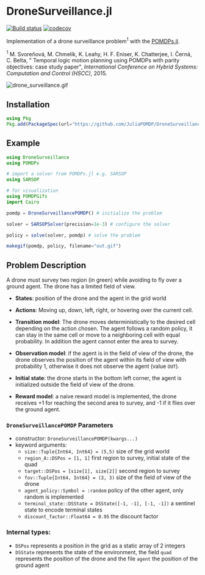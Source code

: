 # DroneSurveillance.jl
 
[![Build status](https://github.com/JuliaPOMDP/DroneSurveillance.jl/workflows/CI/badge.svg)](https://github.com/JuliaPOMDP/DroneSurveillance.jl/actions)
[![codecov](https://codecov.io/gh/juliapomdp/DroneSurveillance.jl/branch/master/graph/badge.svg)](https://codecov.io/gh/juliapomdp/DroneSurveillance.jl)


Implementation of a drone surveillance problem<sup>1</sup> with the [POMDPs.jl](https://github.com/JuliaPOMDP/POMDPs.jl).

<sup>1</sup> M. Svoreňová, M. Chmelík, K. Leahy, H. F. Eniser, K. Chatterjee, I. Černá, C. Belta, "
Temporal logic motion planning using POMDPs with parity objectives: case study paper", *International Conference on Hybrid Systems: Computation and Control (HSCC)*, 2015.

![drone_surveillance.gif](drone_surveillance.gif)

## Installation

```julia
using Pkg
Pkg.add(PackageSpec(url="https://github.com/JuliaPOMDP/DroneSurveillance.jl"))
```


## Example

```julia
using DroneSurveillance
using POMDPs

# import a solver from POMDPs.jl e.g. SARSOP
using SARSOP

# for visualization
using POMDPGifs
import Cairo

pomdp = DroneSurveillancePOMDP() # initialize the problem 

solver = SARSOPSolver(precision=1e-3) # configure the solver

policy = solve(solver, pomdp) # solve the problem

makegif(pomdp, policy, filename="out.gif")
```


## Problem Description

A drone must survey two region (in green) while avoiding to fly over a ground agent. The drone has a limited field of view. 

- **States**: position of the drone and the agent in the grid world
  
- **Actions**: Moving up, down, left, right, or hovering over the current cell.
  
- **Transition model**: The drone moves deterministically to the desired cell depending on the action chosen. The agent follows a random policy, it can stay in the same cell or move to a neighboring cell with equal probability. In addition the agent cannot enter the area to survey.
  
- **Observation model**: if the agent is in the field of view of the drone, the drone observes the position of the agent within its field of view with probability 1, otherwise it does not observe the agent (value `OUT`).
  
- **Initial state**: the drone starts in the bottom left corner, the agent is initialized outside the field of view of the drone.
  
- **Reward model**: a naive reward model is implemented, the drone receives +1 for reaching the second area to survey, and -1 if it flies over the ground agent.


### `DroneSurveillancePOMDP` Parameters

- constructor: `DroneSurveillancePOMDP(kwargs...)`
- keyword arguments:
  - `size::Tuple{Int64, Int64} = (5,5)` size of the grid world
  - `region_A::DSPos = [1, 1]` first region to survey, initial state of the quad
  - `target::DSPos = [size[1], size[2]]` second region to survey
  - `fov::Tuple{Int64, Int64} = (3, 3)` size of the field of view of the drone
  - `agent_policy::Symbol = :random` policy of the other agent, only random is implemented
  - `terminal_state::DSState = DSState([-1, -1], [-1, -1])` a sentinel state to encode terminal states
  - `discount_factor::Float64 = 0.95` the discount factor

### Internal types:

- `DSPos` represents a position in the grid as a static array of 2 integers
- `DSState` represents the state of the environment, the field `quad` represents the position of the drone and the file `agent` the position of the ground agent
  